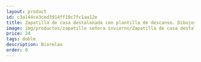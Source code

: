 ```yaml
---
layout: product
id: c3a144ce3ced3914ff19c7fc1aa12e
title: Zapatilla de casa destalonada con plantilla de descanso. Dibujos
image: img/productos/zapatilla señora invierno/Zapatilla de casa destalonada con plantilla de descanso. Dibujos=24=doble=Biorelax.webp
price: 24
tags: doble
description: Biorelax
order: 0
---
```

